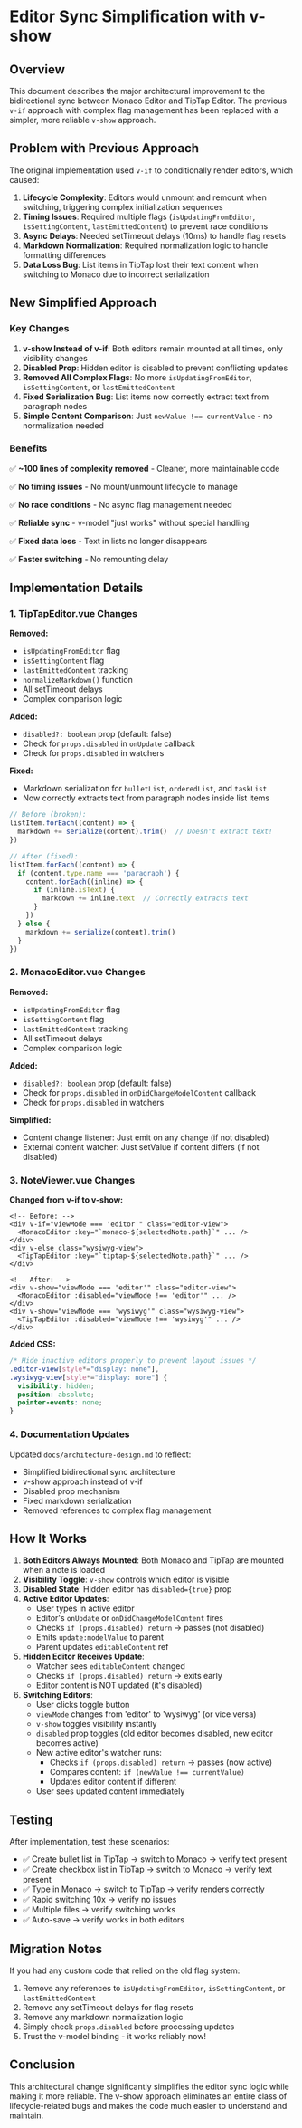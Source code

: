 # Editor Sync Simplification with v-show

## Overview

This document describes the major architectural improvement to the bidirectional sync between Monaco Editor and TipTap Editor. The previous `v-if` approach with complex flag management has been replaced with a simpler, more reliable `v-show` approach.

## Problem with Previous Approach

The original implementation used `v-if` to conditionally render editors, which caused:

1. **Lifecycle Complexity**: Editors would unmount and remount when switching, triggering complex initialization sequences
2. **Timing Issues**: Required multiple flags (`isUpdatingFromEditor`, `isSettingContent`, `lastEmittedContent`) to prevent race conditions
3. **Async Delays**: Needed setTimeout delays (10ms) to handle flag resets
4. **Markdown Normalization**: Required normalization logic to handle formatting differences
5. **Data Loss Bug**: List items in TipTap lost their text content when switching to Monaco due to incorrect serialization

## New Simplified Approach

### Key Changes

1. **v-show Instead of v-if**: Both editors remain mounted at all times, only visibility changes
2. **Disabled Prop**: Hidden editor is disabled to prevent conflicting updates
3. **Removed All Complex Flags**: No more `isUpdatingFromEditor`, `isSettingContent`, or `lastEmittedContent`
4. **Fixed Serialization Bug**: List items now correctly extract text from paragraph nodes
5. **Simple Content Comparison**: Just `newValue !== currentValue` - no normalization needed

### Benefits

✅ **~100 lines of complexity removed** - Cleaner, more maintainable code

✅ **No timing issues** - No mount/unmount lifecycle to manage

✅ **No race conditions** - No async flag management needed

✅ **Reliable sync** - v-model "just works" without special handling

✅ **Fixed data loss** - Text in lists no longer disappears

✅ **Faster switching** - No remounting delay

## Implementation Details

### 1. TipTapEditor.vue Changes

**Removed:**
- `isUpdatingFromEditor` flag
- `isSettingContent` flag
- `lastEmittedContent` tracking
- `normalizeMarkdown()` function
- All setTimeout delays
- Complex comparison logic

**Added:**
- `disabled?: boolean` prop (default: false)
- Check for `props.disabled` in `onUpdate` callback
- Check for `props.disabled` in watchers

**Fixed:**
- Markdown serialization for `bulletList`, `orderedList`, and `taskList`
- Now correctly extracts text from paragraph nodes inside list items

```typescript
// Before (broken):
listItem.forEach((content) => {
  markdown += serialize(content).trim()  // Doesn't extract text!
})

// After (fixed):
listItem.forEach((content) => {
  if (content.type.name === 'paragraph') {
    content.forEach((inline) => {
      if (inline.isText) {
        markdown += inline.text  // Correctly extracts text
      }
    })
  } else {
    markdown += serialize(content).trim()
  }
})
```

### 2. MonacoEditor.vue Changes

**Removed:**
- `isUpdatingFromEditor` flag
- `isSettingContent` flag
- `lastEmittedContent` tracking
- All setTimeout delays
- Complex comparison logic

**Added:**
- `disabled?: boolean` prop (default: false)
- Check for `props.disabled` in `onDidChangeModelContent` callback
- Check for `props.disabled` in watchers

**Simplified:**
- Content change listener: Just emit on any change (if not disabled)
- External content watcher: Just setValue if content differs (if not disabled)

### 3. NoteViewer.vue Changes

**Changed from v-if to v-show:**

```vue
<!-- Before: -->
<div v-if="viewMode === 'editor'" class="editor-view">
  <MonacoEditor :key="`monaco-${selectedNote.path}`" ... />
</div>
<div v-else class="wysiwyg-view">
  <TipTapEditor :key="`tiptap-${selectedNote.path}`" ... />
</div>

<!-- After: -->
<div v-show="viewMode === 'editor'" class="editor-view">
  <MonacoEditor :disabled="viewMode !== 'editor'" ... />
</div>
<div v-show="viewMode === 'wysiwyg'" class="wysiwyg-view">
  <TipTapEditor :disabled="viewMode !== 'wysiwyg'" ... />
</div>
```

**Added CSS:**
```css
/* Hide inactive editors properly to prevent layout issues */
.editor-view[style*="display: none"],
.wysiwyg-view[style*="display: none"] {
  visibility: hidden;
  position: absolute;
  pointer-events: none;
}
```

### 4. Documentation Updates

Updated `docs/architecture-design.md` to reflect:
- Simplified bidirectional sync architecture
- v-show approach instead of v-if
- Disabled prop mechanism
- Fixed markdown serialization
- Removed references to complex flag management

## How It Works

1. **Both Editors Always Mounted**: Both Monaco and TipTap are mounted when a note is loaded
2. **Visibility Toggle**: `v-show` controls which editor is visible
3. **Disabled State**: Hidden editor has `disabled={true}` prop
4. **Active Editor Updates**:
   - User types in active editor
   - Editor's `onUpdate` or `onDidChangeModelContent` fires
   - Checks `if (props.disabled) return` → passes (not disabled)
   - Emits `update:modelValue` to parent
   - Parent updates `editableContent` ref
5. **Hidden Editor Receives Update**:
   - Watcher sees `editableContent` changed
   - Checks `if (props.disabled) return` → exits early
   - Editor content is NOT updated (it's disabled)
6. **Switching Editors**:
   - User clicks toggle button
   - `viewMode` changes from 'editor' to 'wysiwyg' (or vice versa)
   - `v-show` toggles visibility instantly
   - `disabled` prop toggles (old editor becomes disabled, new editor becomes active)
   - New active editor's watcher runs:
     - Checks `if (props.disabled) return` → passes (now active)
     - Compares content: `if (newValue !== currentValue)`
     - Updates editor content if different
   - User sees updated content immediately

## Testing

After implementation, test these scenarios:

- ✅ Create bullet list in TipTap → switch to Monaco → verify text present
- ✅ Create checkbox list in TipTap → switch to Monaco → verify text present
- ✅ Type in Monaco → switch to TipTap → verify renders correctly
- ✅ Rapid switching 10x → verify no issues
- ✅ Multiple files → verify switching works
- ✅ Auto-save → verify works in both editors

## Migration Notes

If you had any custom code that relied on the old flag system:

1. Remove any references to `isUpdatingFromEditor`, `isSettingContent`, or `lastEmittedContent`
2. Remove any setTimeout delays for flag resets
3. Remove any markdown normalization logic
4. Simply check `props.disabled` before processing updates
5. Trust the v-model binding - it works reliably now!

## Conclusion

This architectural change significantly simplifies the editor sync logic while making it more reliable. The v-show approach eliminates an entire class of lifecycle-related bugs and makes the code much easier to understand and maintain.

